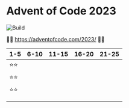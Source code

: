 # Advent of Code 2023
![Build](https://github.com/LesnyRumcajs/advent-of-rust-2023/workflows/Rust/badge.svg)

🦀🎄 https://adventofcode.com/2023/ 🎄🦀

| 1-5 | 6-10 | 11-15 | 16-20 | 21-25 |
|---|---|---|---|---|
|⭐⭐|||||
|⭐⭐|||||
|⭐⭐|||||
||||||
||||||
